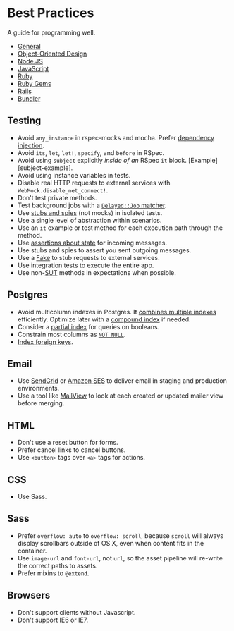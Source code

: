 Best Practices
==============

A guide for programming well.

* [General](/best-practices/general)
* [Object-Oriented Design](/best-practices/object-oriented-design)
* [Node.JS](/best-practices/nodejs)
* [JavaScript](/best-practices/javascript)
* [Ruby](/best-practices/ruby)
* [Ruby Gems](/best-practices/ruby-gems)
* [Rails](/best-practices/rails)
* [Bundler](/best-practices/bundler)


Testing
-------

* Avoid `any_instance` in rspec-mocks and mocha. Prefer [dependency injection].
* Avoid `its`, `let`, `let!`, `specify`, and `before` in RSpec.
* Avoid using `subject` explicitly *inside of an* RSpec `it` block.
[Example][subject-example].
* Avoid using instance variables in tests.
* Disable real HTTP requests to external services with
`WebMock.disable_net_connect!`.
* Don't test private methods.
* Test background jobs with a [`Delayed::Job` matcher].
* Use [stubs and spies] \(not mocks\) in isolated tests.
* Use a single level of abstraction within scenarios.
* Use an `it` example or test method for each execution path through the method.
* Use [assertions about state] for incoming messages.
* Use stubs and spies to assert you sent outgoing messages.
* Use a [Fake] to stub requests to external services.
* Use integration tests to execute the entire app.
* Use non-[SUT] methods in expectations when possible.

[dependency injection]: http://en.wikipedia.org/wiki/Dependency_injection
[explicit subject example]: /style/samples/testing.rb#17
[`Delayed::Job` matcher]: https://gist.github.com/3186463
[stubs and spies]: http://robots.thoughtbot.com/post/159805295/spy-vs-spy
[assertions about state]: https://speakerdeck.com/skmetz/magic-tricks-of-testing-railsconf?slide=51
[Fake]: http://robots.thoughtbot.com/post/219216005/fake-it
[SUT]: http://xunitpatterns.com/SUT.html






Postgres
--------

* Avoid multicolumn indexes in Postgres. It [combines multiple indexes]
efficiently. Optimize later with a [compound index] if needed.
* Consider a [partial index] for queries on booleans.
* Constrain most columns as [`NOT NULL`].
* [Index foreign keys].

[`NOT NULL`]: http://www.postgresql.org/docs/9.1/static/ddl-constraints.html#AEN2444
[combines multiple indexes]: http://www.postgresql.org/docs/9.1/static/indexes-bitmap-scans.html
[compound index]: http://www.postgresql.org/docs/9.2/static/indexes-bitmap-scans.html
[partial index]: http://www.postgresql.org/docs/9.1/static/indexes-partial.html
[Index foreign keys]: https://tomafro.net/2009/08/using-indexes-in-rails-index-your-associations


Email
-----

* Use [SendGrid] or [Amazon SES] to deliver email in staging and production
environments.
* Use a tool like [MailView] to look at each created or updated mailer view
before merging.

[Amazon SES]: http://robots.thoughtbot.com/post/3105121049/delivering-email-with-amazon-ses-in-a-rails-3-app
[SendGrid]: https://devcenter.heroku.com/articles/sendgrid
[MailView]: https://github.com/37signals/mail_view




HTML
----

* Don't use a reset button for forms.
* Prefer cancel links to cancel buttons.
* Use `<button>` tags over `<a>` tags for actions.

CSS
---

* Use Sass.

Sass
----

* Prefer `overflow: auto` to `overflow: scroll`, because `scroll` will always
display scrollbars outside of OS X, even when content fits in the container.
* Use `image-url` and `font-url`, not `url`, so the asset pipeline will re-write
the correct paths to assets.
* Prefer mixins to `@extend`.

Browsers
--------

* Don't support clients without Javascript.
* Don't support IE6 or IE7.


